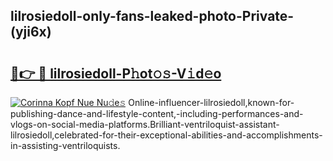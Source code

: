 ## lilrosiedoll-only-fans​-leaked-photo​-Private-(yji6x)


# <h2><a href="https://mediaupload.pro?title=lilrosiedoll&ref=git">🔗👉 🔴 lilrosiedoll-P𝚑ot𝚘𝚜-V𝚒d𝚎o</a></h2>

[![Corinna Kopf Nue Nu𝚍e𝚜](https://i.imgur.com/0qMVB7G.gif)](https://mediaupload.pro?title=lilrosiedoll&ref=git)
Online-influencer-lilrosiedoll,known-for-publishing-dance-and-lifestyle-content,-including-performances-and-vlogs-on-social-media-platforms.Brilliant-ventriloquist-assistant-lilrosiedoll,celebrated-for-their-exceptional-abilities-and-accomplishments-in-assisting-ventriloquists.  